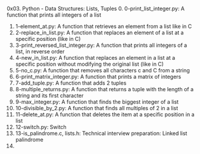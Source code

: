 0x03. Python - Data Structures: Lists, Tuples
0. 0-print_list_integer.py: A function that prints all integers of a list
1. 1-element_at.py: A function that retrieves an element from a list like in C
2. 2-replace_in_list.py: A function that replaces an element of a list at a specific position (like in C)
3. 3-print_reversed_list_integer.py: A function that prints all integers of a list, in reverse order
4. 4-new_in_list.py: A function that replaces an element in a list at a specific position without modifying the original list (like in C)
5. 5-no_c.py: A function that removes all characters c and C from a string
6. 6-print_matrix_integer.py: A function that prints a matrix of integers
7. 7-add_tuple.py: A function that adds 2 tuples
8. 8-multiple_returns.py: A function that returns a tuple with the length of a string and its first character
9. 9-max_integer.py: A function that finds the biggest integer of a list
10. 10-divisible_by_2.py: A function that finds all multiples of 2 in a list
11. 11-delete_at.py: A function that deletes the item at a specific position in a list
12. 12-switch.py: Switch
13. 13-is_palindrome.c, lists.h: Technical interview preparation: Linked list palindrome
14. 